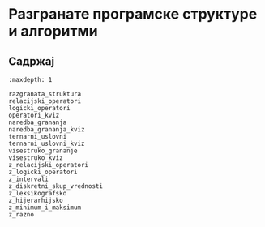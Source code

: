 # Разгранате програмске структуре и алгоритми

## Садржај

```{toctree}
:maxdepth: 1

razgranata_struktura
relacijski_operatori
logicki_operatori
operatori_kviz
naredba_grananja
naredba_grananja_kviz
ternarni_uslovni
ternarni_uslovni_kviz
visestruko_grananje
visestruko_kviz
z_relacijski_operatori
z_logicki_operatori
z_intervali
z_diskretni_skup_vrednosti
z_leksikografsko
z_hijerarhijsko
z_minimum_i_maksimum
z_razno
```
